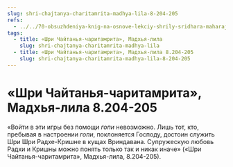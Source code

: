 ```yaml
---
slug: shri-chajtanya-charitamrita-madhya-lila-8-204-205
refs:
  - ../../70-obsuzhdeniya-knig-na-osnove-lekciy-shrily-sridhara-maharaja/1114-1983-03-28-gosvami-maharadzh-prezentuet-shridharu-maharadzhu-knigu-poisk-shri-krishny.md
tags:
  - title: «Шри Чайтанья-чаритамрита», Мадхья-лила
    slug: shri-chajtanya-charitamrita-madhya-lila
  - title: «Шри Чайтанья-чаритамрита», Мадхья-лила 8.204-205
    slug: shri-chajtanya-charitamrita-madhya-lila-8-204-205
---
```


# «Шри Чайтанья-чаритамрита», Мадхья-лила 8.204-205

«Войти в эти игры без помощи *гопи* невозможно. Лишь тот, кто, пребывая в настроении *гопи*, поклоняется Господу, достоин служить Шри Шри Радхе-Кришне в кущах Вриндавана. Супружескую любовь Радхи и Кришны можно понять только так и никак иначе» («Шри Чайтанья-чаритамрита», Мадхья-лила, 8.204-205).

